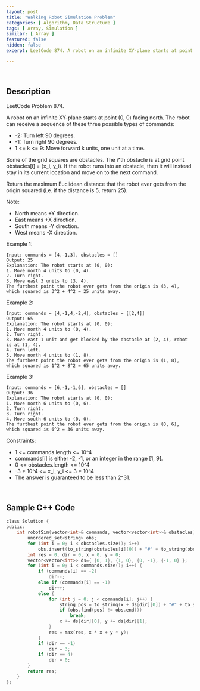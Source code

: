 ```yaml
---
layout: post
title: "Walking Robot Simulation Problem"
categories: [ Algorithm, Data Structure ]
tags: [ Array, Simulation ]
similar: [ Array ]
featured: false
hidden: false
excerpt: LeetCode 874. A robot on an infinite XY-plane starts at point (0, 0) facing north. The robot can receive a sequence of these three possible types of commands

---
```


<br />

## Description

LeetCode Problem 874.

A robot on an infinite XY-plane starts at point (0, 0) facing north. The robot can receive a sequence of these three possible types of commands:
* -2: Turn left 90 degrees.
* -1: Turn right 90 degrees.
* 1 <= k <= 9: Move forward k units, one unit at a time.

Some of the grid squares are obstacles. The i^th obstacle is at grid point obstacles[i] = (x_i, y_i). If the robot runs into an obstacle, then it will instead stay in its current location and move on to the next command.

Return the maximum Euclidean distance that the robot ever gets from the origin squared (i.e. if the distance is 5, return 25).

Note:
* North means +Y direction.
* East means +X direction.
* South means -Y direction.
* West means -X direction.

Example 1:
```
Input: commands = [4,-1,3], obstacles = []
Output: 25
Explanation: The robot starts at (0, 0):
1. Move north 4 units to (0, 4).
2. Turn right.
3. Move east 3 units to (3, 4).
The furthest point the robot ever gets from the origin is (3, 4), which squared is 3^2 + 4^2 = 25 units away.
```

Example 2:
```
Input: commands = [4,-1,4,-2,4], obstacles = [[2,4]]
Output: 65
Explanation: The robot starts at (0, 0):
1. Move north 4 units to (0, 4).
2. Turn right.
3. Move east 1 unit and get blocked by the obstacle at (2, 4), robot is at (1, 4).
4. Turn left.
5. Move north 4 units to (1, 8).
The furthest point the robot ever gets from the origin is (1, 8), which squared is 1^2 + 8^2 = 65 units away.
```

Example 3:
```
Input: commands = [6,-1,-1,6], obstacles = []
Output: 36
Explanation: The robot starts at (0, 0):
1. Move north 6 units to (0, 6).
2. Turn right.
3. Turn right.
4. Move south 6 units to (0, 0).
The furthest point the robot ever gets from the origin is (0, 6), which squared is 6^2 = 36 units away.
```

Constraints:
* 1 <= commands.length <= 10^4
* commands[i] is either -2, -1, or an integer in the range [1, 9].
* 0 <= obstacles.length <= 10^4
* -3 * 10^4 <= x_i, y_i <= 3 * 10^4
* The answer is guaranteed to be less than 2^31.

<br />

## Sample C++ Code


```c
class Solution {
public:
    int robotSim(vector<int>& commands, vector<vector<int>>& obstacles) {
        unordered_set<string> obs;
        for (int i = 0; i < obstacles.size(); i++) 
            obs.insert(to_string(obstacles[i][0]) + "#" + to_string(obstacles[i][1]));
        int res = 0, dir = 0, x = 0, y = 0;
        vector<vector<int>> ds={ {0, 1}, {1, 0}, {0, -1}, {-1, 0} };
        for (int i = 0; i < commands.size(); i++) {
            if (commands[i] == -2) 
                dir--;
            else if (commands[i] == -1) 
                dir++;
            else {
                for (int j = 0; j < commands[i]; j++) {
                    string pos = to_string(x + ds[dir][0]) + "#" + to_string(y + ds[dir][1]);
                    if (obs.find(pos) != obs.end()) 
                        break;
                    x += ds[dir][0], y += ds[dir][1];
                }
                res = max(res, x * x + y * y);
            }
            if (dir == -1) 
                dir = 3;
            if (dir == 4) 
                dir = 0;
        }
        return res;
    }
};
```


